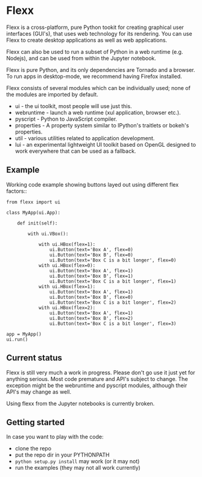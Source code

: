 Flexx
=====

Flexx is a cross-platform, pure Python tookit for creating graphical
user interfaces (GUI's), that uses web technology for its rendering.
You can use Flexx to create desktop applications as well as web
applications. 

Flexx can also be used to run a subset of Python in a web runtime (e.g.
Nodejs), and can be used from within the Jupyter notebook.

Flexx is pure Python, and its only dependencies are Tornado and a
browser. To run apps in desktop-mode, we recommend having Firefox
installed.

Flexx consists of several modules which can be individually used; none
of the modules are imported by default.

* ui - the ui toolkit, most people will use just this.
* webruntime - launch a web runtime (xul application, browser etc.).
* pyscript - Python to JavaScript compiler.
* properties - A property system similar to IPython's traitlets or
  bokeh's properties.
* util - various utilities related to application development.
* lui - an experimental lightweight UI toolkit based on OpenGL designed
  to work everywhere that can be used as a fallback.


Example
-------

Working code example showing buttons layed out using different flex factors::

    from flexx import ui

    class MyApp(ui.App):
        
        def init(self):
            
            with ui.VBox():
                
                with ui.HBox(flex=1):
                    ui.Button(text='Box A', flex=0)
                    ui.Button(text='Box B', flex=0)
                    ui.Button(text='Box C is a bit longer', flex=0)
                with ui.HBox(flex=0):
                    ui.Button(text='Box A', flex=1)
                    ui.Button(text='Box B', flex=1)
                    ui.Button(text='Box C is a bit longer', flex=1)
                with ui.HBox(flex=1):
                    ui.Button(text='Box A', flex=1)
                    ui.Button(text='Box B', flex=0)
                    ui.Button(text='Box C is a bit longer', flex=2)
                with ui.HBox(flex=2):
                    ui.Button(text='Box A', flex=1)
                    ui.Button(text='Box B', flex=2)
                    ui.Button(text='Box C is a bit longer', flex=3)
    
    app = MyApp()
    ui.run()


Current status
--------------

Flexx is still very much a work in progress. Please don't go use it
just yet for anything serious. Most code premature and API's subject
to change. The exception might be the webruntime and pyscript modules,
although their API's may change as well.

Using flexx from the Jupyter notebooks is currently broken.


Getting started
---------------

In case you want to play with the code:

* clone the repo
* put the repo dir in your PYTHONPATH
* ``python setup.py install`` may work (or it may not)
* run the examples (they may not all work currently)
